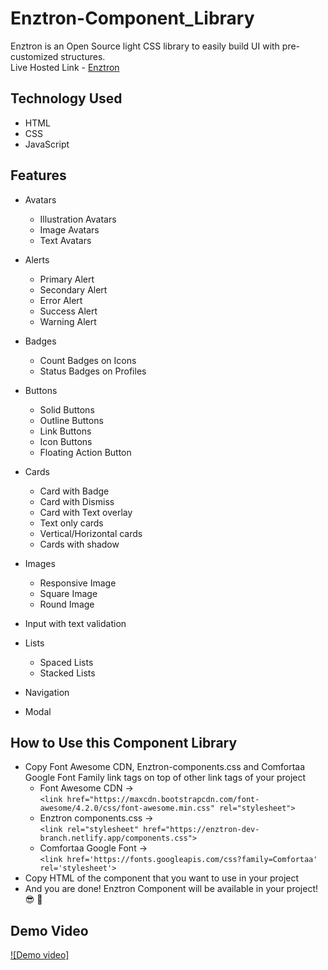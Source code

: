 # Enztron-Component_Library
Enztron is an Open Source light CSS library to easily build UI with pre-customized structures. \
Live Hosted Link - [Enztron](https://enztron-dev-branch.netlify.app)

## Technology Used 
- HTML
- CSS
- JavaScript


## Features
- Avatars
  - Illustration Avatars
  - Image Avatars
  - Text Avatars
  
- Alerts
  - Primary Alert
  - Secondary Alert
  - Error Alert
  - Success Alert
  - Warning Alert

- Badges
  - Count Badges on Icons
  - Status Badges on Profiles

- Buttons
  - Solid Buttons
  - Outline Buttons
  - Link Buttons
  - Icon Buttons
  - Floating Action Button
  
- Cards
  - Card with Badge
  - Card with Dismiss
  - Card with Text overlay
  - Text only cards
  - Vertical/Horizontal cards 
  - Cards with shadow
  
- Images
  - Responsive Image
  - Square Image
  - Round Image

- Input with text validation

- Lists
  - Spaced Lists
  - Stacked Lists

- Navigation

- Modal


## How to Use this Component Library
- Copy Font Awesome CDN, Enztron-components.css and Comfortaa Google Font Family link tags on top of other link tags of your project 
  - Font Awesome CDN        -> <br /> ```<link href="https://maxcdn.bootstrapcdn.com/font-awesome/4.2.0/css/font-awesome.min.css" rel="stylesheet">``` <br />
  - Enztron components.css  -> <br /> ```<link rel="stylesheet" href="https://enztron-dev-branch.netlify.app/components.css">``` <br />
  - Comfortaa Google Font   -> <br /> ```<link href='https://fonts.googleapis.com/css?family=Comfortaa' rel='stylesheet'>``` <br />
- Copy HTML of the component that you want to use in your project
- And you are done! Enztron Component will be available in your project! :sunglasses: 🥳


## Demo Video
[![Demo video]](https://github.com/Naman-Saxena1/Enztron-Component_Library/blob/development/Videos/Enztron%20Demo.mp4)
